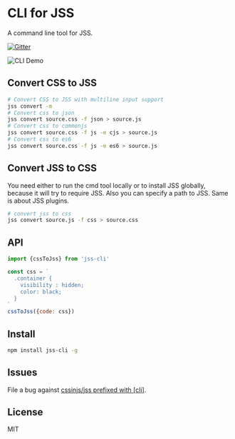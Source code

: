 # CLI for JSS

A command line tool for JSS.

[![Gitter](https://badges.gitter.im/JoinChat.svg)](https://gitter.im/cssinjs/lobby)

![CLI Demo](https://raw.githubusercontent.com/cssinjs/cli/master/demo.gif)

## Convert CSS to JSS

```bash
# Convert CSS to JSS with multiline input support
jss convert -m
# Convert css to json
jss convert source.css -f json > source.js
# Convert css to commonjs
jss convert source.css -f js -e cjs > source.js
# Convert css to es6
jss convert source.css -f js -e es6 > source.js
```

## Convert JSS to CSS

You need either to run the cmd tool locally or to install JSS globally, because it will try to require JSS.
Also you can specify a path to JSS. Same is about JSS plugins.

```bash
# convert jss to css
jss convert source.js -f css > source.css
```

## API

```javascript
import {cssToJss} from 'jss-cli'

const css = `
  .container {
    visibility : hidden;
    color: black;
  }
`
cssToJss({code: css})
```

## Install

```bash
npm install jss-cli -g
```

## Issues

File a bug against [cssinjs/jss prefixed with \[cli\]](https://github.com/cssinjs/jss/issues/new?title=[cli]%20).

## License

MIT

